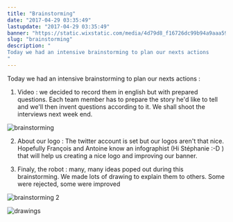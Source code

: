 ```yaml
---
title: "Brainstorming"
date: "2017-04-29 03:35:49"
lastupdate: "2017-04-29 03:35:49"
banner: "https://static.wixstatic.com/media/4d79d8_f16726dc99b94a9aaa5964b27c9eb42c~mv2.gif"
slug: "brainstorming"
description: " 
Today we had an intensive brainstorming to plan our nexts actions
"
---
```

Today we had an intensive brainstorming to plan our nexts actions :

1) Video : we decided to record them in english but with prepared questions. Each team member has to prepare the story he'd like to tell and we'll then invent questions according to it. We shall shoot the interviews next week end.

![brainstorming](/proxyPhotos?code=/blog/bob-ross/5bf193822d53e.gif)

2) About our logo : The twitter account is set but our logos aren't that nice. Hopefully François and Antoine know an infographist  (Hi Stéphanie :-D ) that will help us creating a nice logo and improving our banner. 

3) Finaly, the robot : many, many ideas poped out during this brainstorming. We made lots of drawing to explain them to others. Some were rejected, some were improved

![brainstorming 2](/proxyPhotos?code=/blog/bob-ross/5bf1949961871.gif)

![drawings](/proxyPhotos?code=/blog/bob-ross/5c3e46c3d6d49/50.jpg)
    